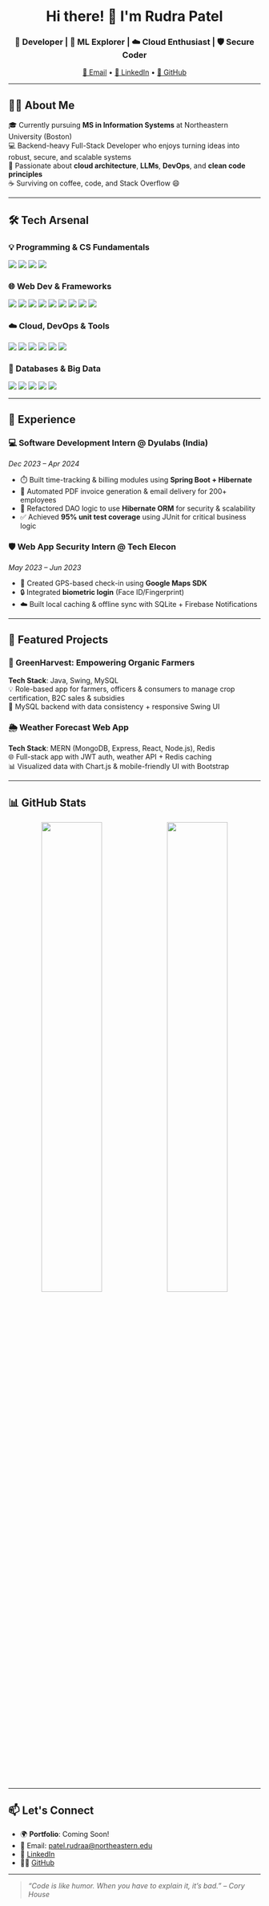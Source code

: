 <h1 align="center">Hi there! 👋 I'm Rudra Patel</h1>
<h3 align="center">🚀 Developer | 🤖 ML Explorer | ☁️ Cloud Enthusiast | 🛡️ Secure Coder</h3>

<p align="center">
  <a href="mailto:patel.rudraa@northeastern.edu">📧 Email</a> •
  <a href="https://www.linkedin.com/in/rudrapatel369/">💼 LinkedIn</a> •
  <a href="https://github.com/Rudra1723">🐙 GitHub</a>
</p>

---

## 👨‍🎓 About Me
🎓 Currently pursuing **MS in Information Systems** at Northeastern University (Boston)  
💻 Backend-heavy Full-Stack Developer who enjoys turning ideas into robust, secure, and scalable systems  
🧠 Passionate about **cloud architecture**, **LLMs**, **DevOps**, and **clean code principles**  
☕ Surviving on coffee, code, and Stack Overflow 😄  

---

## 🛠️ Tech Arsenal

### 💡 Programming & CS Fundamentals
<p>
  <img src="https://img.shields.io/badge/Java-ED8B00?style=for-the-badge&logo=java&logoColor=white"/>
  <img src="https://img.shields.io/badge/Python-3670A0?style=for-the-badge&logo=python&logoColor=white"/>
  <img src="https://img.shields.io/badge/C-00599C?style=for-the-badge&logo=c&logoColor=white"/>
  <img src="https://img.shields.io/badge/C++-00599C?style=for-the-badge&logo=cplusplus&logoColor=white"/>
</p>

### 🌐 Web Dev & Frameworks
<p>
  <img src="https://img.shields.io/badge/HTML5-E34F26?style=for-the-badge&logo=html5&logoColor=white"/>
  <img src="https://img.shields.io/badge/CSS3-264de4?style=for-the-badge&logo=css3&logoColor=white"/>
  <img src="https://img.shields.io/badge/JavaScript-F7DF1E?style=for-the-badge&logo=javascript&logoColor=black"/>
  <img src="https://img.shields.io/badge/TypeScript-007ACC?style=for-the-badge&logo=typescript&logoColor=white"/>
  <img src="https://img.shields.io/badge/React-20232A?style=for-the-badge&logo=react&logoColor=61DAFB"/>
  <img src="https://img.shields.io/badge/Angular-DD0031?style=for-the-badge&logo=angular&logoColor=white"/>
  <img src="https://img.shields.io/badge/Node.js-339933?style=for-the-badge&logo=nodedotjs&logoColor=white"/>
  <img src="https://img.shields.io/badge/Express.js-000?style=for-the-badge&logo=express&logoColor=white"/>
  <img src="https://img.shields.io/badge/Spring%20Boot-6DB33F?style=for-the-badge&logo=springboot&logoColor=white"/>
</p>

### ☁️ Cloud, DevOps & Tools
<p>
  <img src="https://img.shields.io/badge/AWS-232F3E?style=for-the-badge&logo=amazon-aws&logoColor=white"/>
  <img src="https://img.shields.io/badge/Docker-2496ED?style=for-the-badge&logo=docker&logoColor=white"/>
  <img src="https://img.shields.io/badge/Kubernetes-326CE5?style=for-the-badge&logo=kubernetes&logoColor=white"/>
  <img src="https://img.shields.io/badge/Git-F05032?style=for-the-badge&logo=git&logoColor=white"/>
  <img src="https://img.shields.io/badge/GitHub-181717?style=for-the-badge&logo=github&logoColor=white"/>
  <img src="https://img.shields.io/badge/Redis-DC382D?style=for-the-badge&logo=redis&logoColor=white"/>
</p>

### 🧠 Databases & Big Data
<p>
  <img src="https://img.shields.io/badge/MySQL-4479A1?style=for-the-badge&logo=mysql&logoColor=white"/>
  <img src="https://img.shields.io/badge/PostgreSQL-336791?style=for-the-badge&logo=postgresql&logoColor=white"/>
  <img src="https://img.shields.io/badge/MongoDB-4EA94B?style=for-the-badge&logo=mongodb&logoColor=white"/>
  <img src="https://img.shields.io/badge/Hadoop-66CCFF?style=for-the-badge&logo=apachehadoop&logoColor=black"/>
  <img src="https://img.shields.io/badge/Kafka-231F20?style=for-the-badge&logo=apachekafka&logoColor=white"/>
</p>

---

## 💼 Experience

### 💻 Software Development Intern @ Dyulabs (India)
*Dec 2023 – Apr 2024*

- ⏱️ Built time-tracking & billing modules using **Spring Boot + Hibernate**
- 🧾 Automated PDF invoice generation & email delivery for 200+ employees
- 🔐 Refactored DAO logic to use **Hibernate ORM** for security & scalability
- ✅ Achieved **95% unit test coverage** using JUnit for critical business logic

### 🛡️ Web App Security Intern @ Tech Elecon
*May 2023 – Jun 2023*

- 📍 Created GPS-based check-in using **Google Maps SDK**
- 🔒 Integrated **biometric login** (Face ID/Fingerprint)
- ☁️ Built local caching & offline sync with SQLite + Firebase Notifications

---

## 🧪 Featured Projects

### 🌱 GreenHarvest: Empowering Organic Farmers
**Tech Stack**: Java, Swing, MySQL  
💡 Role-based app for farmers, officers & consumers to manage crop certification, B2C sales & subsidies  
🧩 MySQL backend with data consistency + responsive Swing UI

### 🌦️ Weather Forecast Web App  
**Tech Stack**: MERN (MongoDB, Express, React, Node.js), Redis  
🌐 Full-stack app with JWT auth, weather API + Redis caching  
📊 Visualized data with Chart.js & mobile-friendly UI with Bootstrap

---

## 📊 GitHub Stats

<p align="center">
  <img src="https://github-readme-stats.vercel.app/api?username=Rudra1723&show_icons=true&theme=github_dark" width="49%" />
  <img src="https://github-readme-streak-stats.herokuapp.com/?user=Rudra1723&theme=github-dark-blue" width="49%" />
</p>

---

## 📫 Let's Connect

- 🌍 **Portfolio**: Coming Soon!
- 📨 Email: patel.rudraa@northeastern.edu  
- 🔗 [LinkedIn](https://www.linkedin.com/in/rudrapatel369)  
- 🐱‍💻 [GitHub](https://github.com/Rudra1723)

---

> *“Code is like humor. When you have to explain it, it’s bad.” – Cory House*

